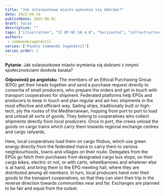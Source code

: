 ```yaml
---
title: "Jak solarpunkowe miasto wymienia się dobrami?"
date: 2023-04-16
publishDate: 2025-06-01
draft: false
description: ""
tags: ["illustration", "CC BY-NC-SA 4.0", "horizontal", "infrastructure", "transport"]
authors:
 - commandojugendstil
series: ["Panele Commando Jugendstil"]
series_order: 2
---
```


**Pytanie**: 
Jak solarpunkowe miasto wymienia się dobrami z innymi społecznościami dookoła świata?

**Odpowiedź po angielsku**:
The members of an Ethical Purchasing Group (EPG) get their heads together and send a purchase request directly to consortia of small producers, who prepare the orders and get in touch with transport cooperatives for shipment. Federated platforms help EPGs and producers to keep in touch and plan regular and ad-hoc shipments in the most effective and efficient way. Sailing ships, traditionally built or high-tech, ply the routes of the Mediterranean, hopping from port to port to load and unload all sorts of goods. They belong to cooperatives who collect shipments directly from local producers. Once in port, the crews unload the goods on cargo trains which carry them towards regional exchange centres and cargo railyards. 

Here, local cooperatives load them on cargo filobus, which use green energy directly from the federated mains to carry them to various neighbourhoods, towns and villages on their route. Delegates from the EPGs go fetch their purchases from designated cargo bus stops, on their cargo bikes, electric or not, or with carts, wheelbarrows and whatever else is at hand, and bring them to the EPG meeting hall, where they are distributed among all members. In turn, local producers hand over their goods to the transport cooperatives, so that they can start their trip in the reverse direction towards communities near and far. 
Exchanges are planned to be fair and equal from the outset.

